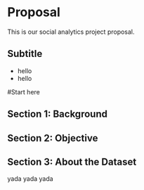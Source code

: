 # Proposal

This is our social analytics project proposal.

## Subtitle
* hello
* hello

#Start here

## Section 1: Background

## Section 2: Objective

## Section 3: About the Dataset

yada yada yada 
